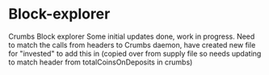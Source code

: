 # Block-explorer
Crumbs Block explorer
Some initial updates done, work in progress.
Need to match the calls from headers to Crumbs daemon, have created new file for "invested" to add this in (copied over from supply file so needs updating to match header from totalCoinsOnDeposits in crumbs)
